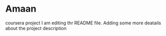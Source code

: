 # Amaan
coursera project
I am editing thr README file. Adding some more deatails about the project description
